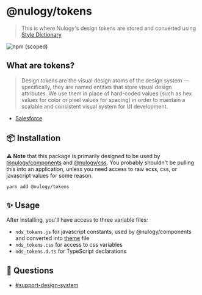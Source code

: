 # @nulogy/tokens

> This is where Nulogy's design tokens are stored and converted using [Style Dictionary](https://amzn.github.io/style-dictionary)

![npm (scoped)](https://img.shields.io/npm/v/@nulogy/tokens.svg)

## What are tokens?

> Design tokens are the visual design atoms of the design system — specifically, they are named entities that store visual design attributes. We use them in place of hard-coded values (such as hex values for color or pixel values for spacing) in order to maintain a scalable and consistent visual system for UI development.

- [Salesforce](https://www.lightningdesignsystem.com/design-tokens/)

## 📦 Installation

**⚠️ Note** that this package is primarily designed to be used by [@nulogy/components](https://github.com/nulogy/design-system/tree/master/components) and [@nulogy/css](https://github.com/nulogy/design-system/tree/master/css). You probably shouldn't be pulling this into an application, unless you need access to raw scss, css, or javascript values for some reason.

`yarn add @nulogy/tokens`

## ✨ Usage

After installing, you'll have access to three variable files:

- `nds_tokens.js` for javascript constants, used by @nulogy/components and converted into [theme](https://nulogy.design/theme) file
- `nds_tokens.css` for access to css variables
- `nds_tokens.d.ts` for TypeScript declarations

## 💬 Questions

- [#support-design-system](slack://channel?team=T024N2KKA&id=CBAFQ4X7X)
